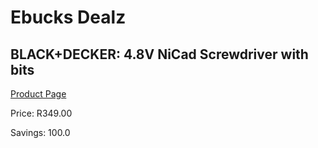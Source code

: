 
# Ebucks Dealz
## BLACK+DECKER: 4.8V NiCad Screwdriver with bits
[Product Page](https://www.ebucks.com/web/shop/productSelected.do?prodId=1155335449&catId=704985963)

Price: R349.00

Savings: 100.0


	